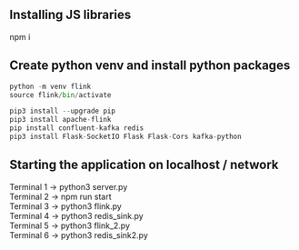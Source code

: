 ## Installing JS libraries

npm i

## Create python venv and install python packages

```python
python -m venv flink
source flink/bin/activate
```

```python
pip3 install --upgrade pip
pip3 install apache-flink
pip install confluent-kafka redis
pip3 install Flask-SocketIO Flask Flask-Cors kafka-python
```

## Starting the application on localhost / network

Terminal 1 -> python3 server.py  
Terminal 2 -> npm run start  
Terminal 3 -> python3 flink.py  
Terminal 4 -> python3 redis_sink.py  
Terminal 5 -> python3 flink_2.py  
Terminal 6 -> python3 redis_sink2.py
